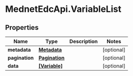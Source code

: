 # MednetEdcApi.VariableList

## Properties

Name | Type | Description | Notes
------------ | ------------- | ------------- | -------------
**metadata** | [**Metadata**](Metadata.md) |  | [optional] 
**pagination** | [**Pagination**](Pagination.md) |  | [optional] 
**data** | [**[Variable]**](Variable.md) |  | [optional] 


